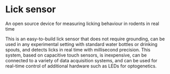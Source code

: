 # Lick sensor

An open source device for measuring licking behaviour in rodents in real time

This is an easy-to-build lick sensor that does not require grounding,
can be used in any experimental setting with standard water bottles or
drinking spouts, and detects licks in real time with millisecond
precision. This system, based on capacitive touch sensors, is
inexpensive, can be connected to a variety of data acquisition systems,
and can be used for real-time control of additional hardware such as
LEDs for optogenetics.

